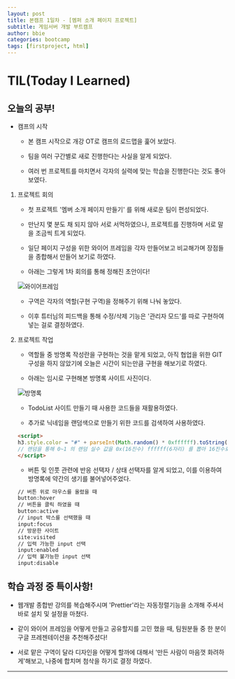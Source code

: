 ```yaml
---
layout: post
title: 본캠프 1일차 - [멤퍼 소개 페이지 프로젝트]
subtitle: 게임서버 개발 부트캠프
author: bbie
categories: bootcamp
tags: [firstproject, html]
---
```


# TIL(Today I Learned)

## 오늘의 공부!

- 캠프의 시작

    - 본 캠프 시작으로 개강 OT로 캠프의 로드맵을 훑어 보았다.

    - 팀을 여러 구간별로 새로 진행한다는 사실을 알게 되었다.

    - 여러 번 프로젝트를 마치면서 각자의 실력에 맞는 학습을 진행한다는 것도 좋아 보였다.

1. 프로젝트 회의

    - 첫 프로젝트 '멤버 소개 페이지 만들기' 를 위해 새로운 팀이 편성되었다.

    - 만난지 몇 분도 채 되지 않아 서로 서먹하였으나, 프로젝트를 진행하며 서로 말을 조금씩 트게 되었다.

    - 일단 페이지 구성을 위한 와이어 프레임을 각자 만들어보고 비교해가며 장점들을 종합해서 만들어 보기로 하였다.

    - 아래는 그렇게 1차 회의를 통해 정해진 초안이다!

    ![와이어프레임](https://github.com/user-attachments/assets/65a1c8f3-f499-4274-9043-af2930ebe01e "Medium example image")

    - 구역은 각자의 역할(구현 구역)을 정해주기 위해 나눠 놓았다.

    - 이후 튜터님의 피드백을 통해 수정/삭제 기능은 '관리자 모드'를 따로 구현하여 넣는 걸로 결정하였다.

2. 프로젝트 작업

    - 역할들 중 방명록 작성란을 구현하는 것을 맡게 되었고, 아직 협업을 위한 GIT 구성을 하지 않았기에 오늘은 시간이 되는만큼 구현을 해보기로 하였다.

    - 아래는 임시로 구현해본 방명록 사이트 사진이다.

    ![방명록](https://github.com/user-attachments/assets/c2938653-b713-4511-bd7c-c110b4f95772 "Medium example image")

    - TodoList 사이트 만들기 때 사용한 코드들을 재활용하였다.

    - 추가로 닉네임을 랜덤색으로 만들기 위한 코드를 검색하여 사용하였다.

    ```html
    <script>
    h3.style.color = "#" + parseInt(Math.random() * 0xffffff).toString(16);
    // 랜덤을 통해 0~1 의 랜덤 실수 값을 0x(16진수) ffffff(6자리) 를 뽑아 16진수로 표현 => 컬러코드
    </script>
    ```
    
    - 버튼 및 인풋 관련에 반응 선택자 / 상태 선택자를 알게 되었고, 이를 이용하여 방명록에 약간의 생기를 불어넣어주었다.

    ```html
    // 버튼 위로 마우스를 올렸을 때 
    button:hover 
    // 버튼을 클릭 하였을 때
    button:active 
    // input 박스를 선택했을 때 
    input:focus 
    // 방문한 사이트
    site:visited 
    // 입력 가능한 input 선택 
    input:enabled 
    // 입력 불가능한 input 선택
    input:disable
    ```

## 학습 과정 중 특이사항!

- 웹개발 종합반 강의를 복습해주시며 'Prettier'라는 자동정렬기능을 소개해 주셔서 바로 설치 및 설정을 마쳤다.

- 같이 와이어 프레임을 어떻게 만들고 공유할지를 고민 했을 때, 팀원분들 중 한 분이 구글 프레젠테이션을 추천해주셨다!

- 서로 맡은 구역이 달라 디자인을 어떻게 할까에 대해서 '만든 사람이 마음껏 화려하게'해보고, 나중에 합치며 첨삭을 하기로 결정 하였다.

---
